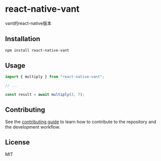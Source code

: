 # react-native-vant

vant的react-native版本

## Installation

```sh
npm install react-native-vant
```

## Usage

```js
import { multiply } from "react-native-vant";

// ...

const result = await multiply(3, 7);
```

## Contributing

See the [contributing guide](CONTRIBUTING.md) to learn how to contribute to the repository and the development workflow.

## License

MIT
